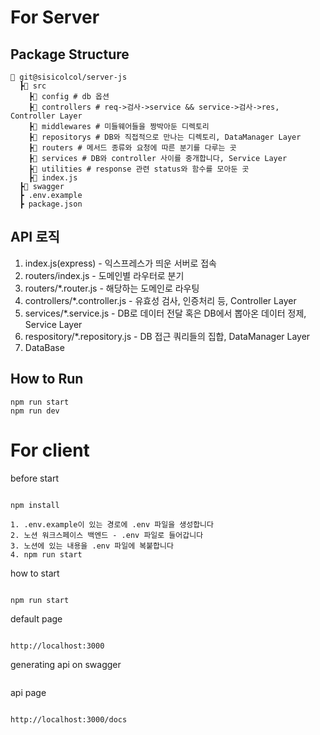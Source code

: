 # For Server

## Package Structure

```
📂 git@sisicolcol/server-js
  ┣📂 src
    ┣📂 config # db 옵션
    ┣📂 controllers # req->검사->service && service->검사->res, Controller Layer
    ┣📂 middlewares # 미들웨어들을 짱박아둔 디렉토리
    ┣📂 repositorys # DB와 직접적으로 만나는 디렉토리, DataManager Layer
    ┣📂 routers # 메서드 종류와 요청에 따른 분기를 다루는 곳
    ┣📂 services # DB와 controller 사이를 중개합니다, Service Layer
    ┣📂 utilities # response 관련 status와 함수를 모아둔 곳
    ┣📜 index.js
  ┣📂 swagger
  ┣ .env.example
  ┣ package.json

```

## API 로직

1. index.js(express) - 익스프레스가 띄운 서버로 접속
2. routers/index.js - 도메인별 라우터로 분기
3. routers/\*.router.js - 해당하는 도메인로 라우팅
4. controllers/\*.controller.js - 유효성 검사, 인증처리 등, Controller Layer
5. services/\*.service.js - DB로 데이터 전달 혹은 DB에서 뽑아온 데이터 정제, Service Layer
6. respository/\*.repository.js - DB 접근 쿼리들의 집합, DataManager Layer
7. DataBase

## How to Run

```
npm run start
npm run dev

```

# For client

before start

```

npm install

1. .env.example이 있는 경로에 .env 파일을 생성합니다
2. 노션 워크스페이스 백엔드 - .env 파일로 들어갑니다
3. 노션에 있는 내용을 .env 파일에 복붙합니다
4. npm run start

```

how to start

```

npm run start

```

default page

```

http://localhost:3000

```

generating api on swagger

```

```

api page

```

http://localhost:3000/docs

```

```

```
